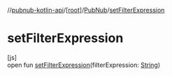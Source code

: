 //[pubnub-kotlin-api](../../../index.md)/[[root]](../index.md)/[PubNub](index.md)/[setFilterExpression](set-filter-expression.md)

# setFilterExpression

[js]\
open fun [setFilterExpression](set-filter-expression.md)(filterExpression: [String](https://kotlinlang.org/api/latest/jvm/stdlib/kotlin/-string/index.html))
